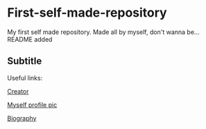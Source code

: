 # First-self-made-repository
My first self made repository. Made all by myself, don't wanna be... README added

## Subtitle

Useful links:

[Creator](linkedin.com/in/miguel-r-ferreira)

[Myself profile pic](shorturl.at/sCHIL)

[Biography](shorturl.at/yFPV8)

